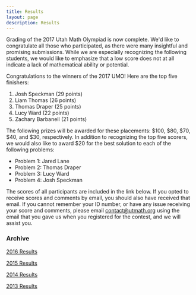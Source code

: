 ```yaml
---
title: Results
layout: page
description: Results
---
```


Grading of the 2017 Utah Math Olympiad is now complete. We'd like to congratulate all those who participated, as there were many insightful and promising submissions. While we are especially recognizing the following students, we would like to emphasize that a low score does not at all indicate a lack of mathematical ability or potential.

Congratulations to the winners of the 2017 UMO! Here are the top five finishers:

1. Josh Speckman (29 points)
2. Liam Thomas (26 points)
3. Thomas Draper (25 points)
4. Lucy Ward (22 points)
5. Zachary Barbanell (21 points)

The following prizes will be awarded for these placements: $100, $80, $70, $40, and $30, respectively. In addition to recognizing the top five scorers, we would also like to award $20 for the best solution to each of the following problems:

- Problem 1: Jared Lane
- Problem 2: Thomas Draper
- Problem 3: Lucy Ward
- Problem 4: Josh Speckman

The scores of all participants are included in the link below. If you opted to receive scores and comments by email, you should also have received that email. If you cannot remember your ID number, or have any issue receiving your score and comments, please email [contact@utmath.org](mailto:contact@utmath.org) using the email that you gave us when you registered for the contest, and we will assist you.

### Archive

[2016 Results](2016)

[2015 Results](2015)

[2014 Results](2014)

[2013 Results](2013)

